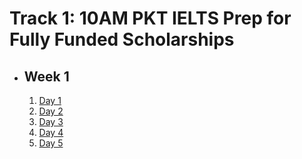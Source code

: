 # Track 1: 10AM PKT IELTS Prep for Fully Funded Scholarships

- ## Week 1

   1. [Day 1](https://www.facebook.com/iCodeguru/videos/1005799794389350)
   2. [Day 2](https://www.facebook.com/iCodeguru/videos/1151001726012960)
   3. [Day 3](https://www.facebook.com/iCodeguru/videos/489801193568229)
   4. [Day 4](https://www.facebook.com/iCodeguru/videos/1130186744936211)
   5. [Day 5](https://www.facebook.com/iCodeguru/videos/2641160382723904)

<!-- - ## Week 2

   1. [Day 1](https://www.facebook.com/iCodeguru/videos/1683050699100596)
   2. [Day 2]()
   3. [Day 3]()
   4. [Day 4]()
   5. [Day 5]() -->

<!-- - ## Week 

   1. [Day 1]()
   2. [Day 2]()
   3. [Day 3]()
   4. [Day 4]()
   5. [Day 5]() -->